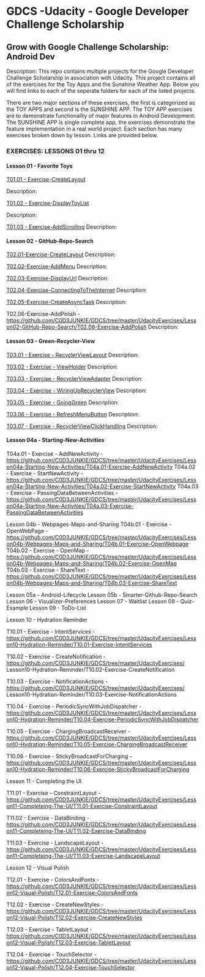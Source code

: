 # GDCS -Udacity - Google Developer Challenge Scholarship

## Grow with Google Challenge Scholarship: Android Dev

Description:  This repo contains multiple projects for the Google Developer Challenge Scholarship in association with Udacity.  This project contains all of the exercises for the Toy Apps and the Sunshine Weather App.  Below you will find links to each of the seperate folders for each of the listed projects.

There are two major sections of these exercises, the first is categorized as the TOY APPS and second is the SUNSHINE APP.  The TOY APP exercises are to demonstrate functionality of major features in Android Development.  The SUNSHINE APP is single complete app, the exercises demonstrate the feature implementation in a real world project.  Each section has many exercises broken down by lesson.  Links are provided below.


### EXERCISES:  LESSONS 01 thru 12

#### Lesson 01 - Favorite Toys

[T01.01 - Exercise-CreateLayout](https://github.com/C0D3JUNKIE/GDCS/tree/master/UdacityExercises/Lesson01-Favorite-Toys/T01.01-Exercise-CreateLayout)

Description:

[T01.02 - Exercise-DisplayToyList](https://github.com/C0D3JUNKIE/GDCS/tree/master/UdacityExercises/Lesson01-Favorite-Toys/T01.02-Exercise-DisplayToyList)

Description:

[T01.03 - Exercise-AddScrolling](https://github.com/C0D3JUNKIE/GDCS/tree/master/UdacityExercises/Lesson01-Favorite-Toys/T01.03-Exercise-AddScrolling)
Description:

#### Lesson 02 - GitHub-Repo-Search

[T02.01-Exercise-CreateLayout](https://github.com/C0D3JUNKIE/GDCS/tree/master/UdacityExercises/Lesson02-GitHub-Repo-Search/T02.01-Exercise-CreateLayout)
Description:

[T02.02-Exercise-AddMenu](https://github.com/C0D3JUNKIE/GDCS/tree/master/UdacityExercises/Lesson02-GitHub-Repo-Search/T02.02-Exercise-AddMenu)
Description:

[T02.03-Exercise-DisplayUrl](https://github.com/C0D3JUNKIE/GDCS/tree/master/UdacityExercises/Lesson02-GitHub-Repo-Search/T02.03-Exercise-DisplayUrl)
Description:

[T02.04-Exercise-ConnectingToTheInternet](https://github.com/C0D3JUNKIE/GDCS/tree/master/UdacityExercises/Lesson02-GitHub-Repo-Search/T02.04-Exercise-ConnectingToTheInternet)
Description:

[T02.05-Exercise-CreateAsyncTask](https://github.com/C0D3JUNKIE/GDCS/tree/master/UdacityExercises/Lesson02-GitHub-Repo-Search/T02.05-Exercise-CreateAsyncTask)
Description:

T02.06-Exercise-AddPolish - https://github.com/C0D3JUNKIE/GDCS/tree/master/UdacityExercises/Lesson02-GitHub-Repo-Search/T02.06-Exercise-AddPolish
Description:


#### Lesson 03 - Green-Recycler-View

[T03.01 - Exercise - RecyclerViewLayout](https://github.com/C0D3JUNKIE/GDCS/tree/master/UdacityExercises/Lesson03-Green-Recycler-View/T03.01-Exercise-RecyclerViewLayout)
Description:

[T03.02 - Exercise - ViewHolder](https://github.com/C0D3JUNKIE/GDCS/tree/master/UdacityExercises/Lesson03-Green-Recycler-View/T03.02-Exercise-ViewHolder)
Description:

[T03.03 - Exercise - RecyclerViewAdapter](https://github.com/C0D3JUNKIE/GDCS/tree/master/UdacityExercises/Lesson03-Green-Recycler-View/T03.03-Exercise-RecyclerViewAdapter)
Description:

[T03.04 - Exercise - WiringUpRecyclerView](https://github.com/C0D3JUNKIE/GDCS/tree/master/UdacityExercises/Lesson03-Green-Recycler-View/T03.04-Exercise-WiringUpRecyclerView)
Description:

[T03.05 - Exercise - GoingGreen](https://github.com/C0D3JUNKIE/GDCS/tree/master/UdacityExercises/Lesson03-Green-Recycler-View/T03.05-Exercise-GoingGreen)
Description:

[T03.06 - Exercise - RefreshMenuButton](https://github.com/C0D3JUNKIE/GDCS/tree/master/UdacityExercises/Lesson03-Green-Recycler-View/T03.06-Exercise-RefreshMenuButton)
Description:

[T03.07 - Exercise - RecyclerViewClickHandling](https://github.com/C0D3JUNKIE/GDCS/tree/master/UdacityExercises/Lesson03-Green-Recycler-View/T03.07-Exercise-RecyclerViewClickHandling)
Description:


#### Lesson 04a - Starting-New-Activities

T04a.01 - Exercise - AddNewActivity - https://github.com/C0D3JUNKIE/GDCS/tree/master/UdacityExercises/Lesson04a-Starting-New-Activities/T04a.01-Exercise-AddNewActivity
T04a.02 - Exercise - StartNewActivity - https://github.com/C0D3JUNKIE/GDCS/tree/master/UdacityExercises/Lesson04a-Starting-New-Activities/T04a.02-Exercise-StartNewActivity
T04a.03 - Exercise - PassingDataBetweenActivities - https://github.com/C0D3JUNKIE/GDCS/tree/master/UdacityExercises/Lesson04a-Starting-New-Activities/T04a.03-Exercise-PassingDataBetweenActivities


Lesson 04b - Webpages-Maps-and-Sharing
T04b.01 - Exercise - OpenWebPage - https://github.com/C0D3JUNKIE/GDCS/tree/master/UdacityExercises/Lesson04b-Webpages-Maps-and-Sharing/T04b.01-Exercise-OpenWebpage
T04b.02 - Exercise - OpenMap - https://github.com/C0D3JUNKIE/GDCS/tree/master/UdacityExercises/Lesson04b-Webpages-Maps-and-Sharing/T04b.02-Exercise-OpenMap
T04b.03 - Exercise - ShareText - https://github.com/C0D3JUNKIE/GDCS/tree/master/UdacityExercises/Lesson04b-Webpages-Maps-and-Sharing/T04b.03-Exercise-ShareText


Lesson 05a - Android-Lifecycle
Lesson 05b - Smarter-Github-Repo-Search
Lesson 06 - Visualizer-Preferences
Lesson 07 - Waitlist
Lesson 08 - Quiz-Example
Lesson 09 - ToDo-List

Lesson 10 - Hydration Reminder

T10.01 - Exercise - IntentServices - https://github.com/C0D3JUNKIE/GDCS/tree/master/UdacityExercises/Lesson10-Hydration-Reminder/T10.01-Exercise-IntentServices

T10.02 - Exercise - CreateNotification - https://github.com/C0D3JUNKIE/GDCS/tree/master/UdacityExercises/
Lesson10-Hydration-Reminder/T10.02-Exercise-CreateNotification

T10.03 - Exercise - NotificationActions - https://github.com/C0D3JUNKIE/GDCS/tree/master/UdacityExercises/
Lesson10-Hydration-Reminder/T10.03-Exercise-NotificationActions

T10.04 - Exercise - PeriodicSyncWithJobDispatcher - https://github.com/C0D3JUNKIE/GDCS/tree/master/UdacityExercises/Lesson10-Hydration-Reminder/T10.04-Exercise-PeriodicSyncWithJobDispatcher

T10.05 - Exercise - ChargingBroadcastReceiver - https://github.com/C0D3JUNKIE/GDCS/tree/master/UdacityExercises/Lesson10-Hydration-Reminder/T10.05-Exercise-ChargingBroadcastReceiver

T10.06 - Exercise - StickyBroadcastForCharging - https://github.com/C0D3JUNKIE/GDCS/tree/master/UdacityExercises/Lesson10-Hydration-Reminder/T10.06-Exercise-StickyBroadcastForCharging



Lesson 11 - Completing the UI

T11.01 - Exercise - ConstraintLayout - https://github.com/C0D3JUNKIE/GDCS/tree/master/UdacityExercises/Lesson11-Completeing-The-UI/T11.01-Exercise-ConstraintLayout

T11.02 - Exercise - DataBinding - https://github.com/C0D3JUNKIE/GDCS/tree/master/UdacityExercises/Lesson11-Completeing-The-UI/T11.02-Exercise-DataBinding

T11.03 - Exercise - LandscapeLayout - https://github.com/C0D3JUNKIE/GDCS/tree/master/UdacityExercises/Lesson11-Completeing-The-UI/T11.03-Exercise-LandscapeLayout

Lesson 12 - Visual Polish

T12.01 - Exercise - ColorsAndFonts - https://github.com/C0D3JUNKIE/GDCS/tree/master/UdacityExercises/Lesson12-Visual-Polish/T12.01-Exercise-ColorsAndFonts

T12.02 - Exercise - CreateNewStyles - https://github.com/C0D3JUNKIE/GDCS/tree/master/UdacityExercises/Lesson12-Visual-Polish/T12.02-Exercise-CreateNewStyles

T12.03 - Exercise - TabletLayout - https://github.com/C0D3JUNKIE/GDCS/tree/master/UdacityExercises/Lesson12-Visual-Polish/T12.03-Exercise-TabletLayout

T12.04 - Exercise - TouchSelector - https://github.com/C0D3JUNKIE/GDCS/tree/master/UdacityExercises/Lesson12-Visual-Polish/T12.04-Exercise-TouchSelector


